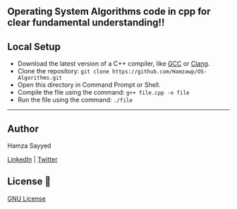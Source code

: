 ## Operating System Algorithms code in cpp for clear fundamental understanding!!

## Local Setup

- Download the latest version of a C++ compiler, like [GCC](https://gcc.gnu.org/) or [Clang](https://clang.llvm.org/).
- Clone the repository: `git clone https://github.com/Hamzawp/OS-Algorithms.git`
- Open this directory in Command Prompt or Shell.
- Compile the file using the command: `g++ file.cpp -o file`
- Run the file using the command: `./file`

--- 

## Author

Hamza Sayyed

[LinkedIn](https://www.linkedin.com/in/hamzawp404/) | [Twitter](https://twitter.com/Hamzasayed404)

## License 📜

[GNU License](https://github.com/Hamzawp/OS-Algorithms/blob/master/LICENSE)
